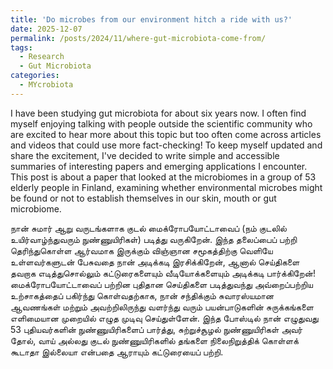 ```yaml
---
title: 'Do microbes from our environment hitch a ride with us?'
date: 2025-12-07
permalink: /posts/2024/11/where-gut-microbiota-come-from/
tags:
  - Research
  - Gut Microbiota
categories:
  - MYcrobiota
---
```


I have been studying gut microbiota for about six years now. I often find myself enjoying talking with people outside the scientific community who are excited to hear more about this topic but too often come across articles and videos that could use more fact-checking! To keep myself updated and share the excitement, I've decided to write simple and accessible summaries of interesting papers and emerging applications I encounter. This post is about a paper that looked at the microbiomes in a group of 53 elderly people in Finland, examining whether environmental microbes might be found or not to establish themselves in our skin, mouth or gut microbiome.






நான் சுமார் ஆறு வருடங்களாக குடல் மைக்ரோபயோட்டாவைப் (நம் குடலில் உயிர்வாழ்ந்துவரும் நுண்ணுயிரிகள்) படித்து வருகிறேன். இந்த தலைப்பைப் பற்றி தெரிந்துகொள்ள ஆர்வமாக இருக்கும் விஞ்ஞான சமூகத்திற்கு வெளியே உள்ளவர்களுடன் பேசுவதை நான் அடிக்கடி இரசிக்கிறேன், ஆனால் செய்திகளை தவறாக எடித்துசொல்லும் கட்டுரைகளையும் வீடியோக்களையும் அடிக்கடி பார்க்கிறேன்! மைக்ரோபயோட்டாவைப் பற்றின புதிதான செய்திகளை படித்துவந்து அவ்றைப்பற்றிய உற்சாகத்தைப் பகிர்ந்து கொள்வதற்காக, நான் சந்திக்கும் சுவாரஸ்யமான ஆவணங்கள் மற்றும் அவற்றிலிருந்து வளர்ந்து வரும் பயன்பாடுகளின் சுருக்கங்களை எளிமையான முறையில் எழுத முடிவு செய்துள்ளேன். இந்த போஸ்டில் நான் எழுதுவது 53 புதியவர்களின் நுண்ணுயிரிகளைப் பார்த்து, சுற்றுச்சூழல் நுண்ணுயிரிகள் அவர் தோல், வாய் அல்லது குடல் நுண்ணுயிரிகளில் தங்களை நிலைநிறுத்திக் கொள்ளக் கூடாதா இல்லையா என்பதை ஆராயும் கட்டுரையைப் பற்றி.